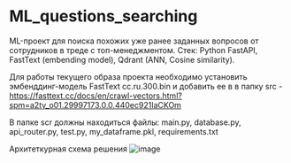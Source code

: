 # ML_questions_searching
ML-проект для поиска похожих уже ранее заданных вопросов от сотрудников в треде с топ-менеджментом. Стек: Python FastAPI, FastText (embending model), Qdrant (ANN, Сosine similarity).

Для работы текущего образа проекта необходимо установить эмбенддинг-модель FastText cc.ru.300.bin и добавить ее в в папку src - https://fasttext.cc/docs/en/crawl-vectors.html?spm=a2ty_o01.29997173.0.0.440ec921IaCKOm

В папке scr должны находиться файлы: main.py, database.py, api_router.py, test.py, my_dataframe.pkl, requirements.txt

Архитеткурная схема решения
![image](https://github.com/user-attachments/assets/878a04fc-ba8f-4f69-8b7a-8a512e51ccd4)
